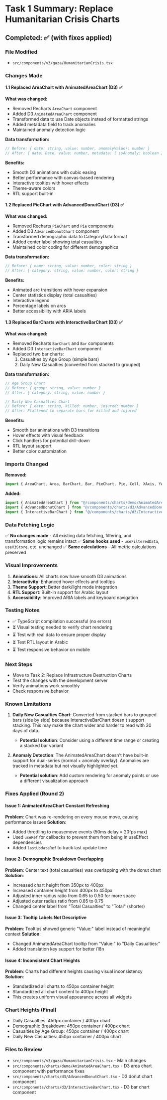 # Task 1 Summary: Replace Humanitarian Crisis Charts

## Completed: ✅ (with fixes applied)

### File Modified
- `src/components/v3/gaza/HumanitarianCrisis.tsx`

### Changes Made

#### 1.1 Replaced AreaChart with AnimatedAreaChart (D3) ✅
**What was changed:**
- Removed Recharts `AreaChart` component
- Added D3 `AnimatedAreaChart` component
- Transformed data to use Date objects instead of formatted strings
- Added metadata field to track anomalies
- Maintained anomaly detection logic

**Data transformation:**
```typescript
// Before: { date: string, value: number, anomalyValue?: number }
// After: { date: Date, value: number, metadata: { isAnomaly: boolean } }
```

**Benefits:**
- Smooth D3 animations with cubic easing
- Better performance with canvas-based rendering
- Interactive tooltips with hover effects
- Theme-aware colors
- RTL support built-in

#### 1.2 Replaced PieChart with AdvancedDonutChart (D3) ✅
**What was changed:**
- Removed Recharts `PieChart` and `Pie` components
- Added D3 `AdvancedDonutChart` component
- Transformed demographic data to CategoryData format
- Added center label showing total casualties
- Maintained color coding for different demographics

**Data transformation:**
```typescript
// Before: { name: string, value: number, color: string }
// After: { category: string, value: number, color: string }
```

**Benefits:**
- Animated arc transitions with hover expansion
- Center statistics display (total casualties)
- Interactive legend
- Percentage labels on arcs
- Better accessibility with ARIA labels

#### 1.3 Replaced BarCharts with InteractiveBarChart (D3) ✅
**What was changed:**
- Removed Recharts `BarChart` and `Bar` components
- Added D3 `InteractiveBarChart` component
- Replaced two bar charts:
  1. Casualties by Age Group (simple bars)
  2. Daily New Casualties (converted from stacked to grouped)

**Data transformation:**
```typescript
// Age Group Chart
// Before: { group: string, value: number }
// After: { category: string, value: number }

// Daily New Casualties Chart
// Before: { date: string, killed: number, injured: number }
// After: Flattened to separate bars for killed and injured
```

**Benefits:**
- Smooth bar animations with D3 transitions
- Hover effects with visual feedback
- Click handlers for potential drill-down
- RTL layout support
- Better color customization

### Imports Changed
**Removed:**
```typescript
import { AreaChart, Area, BarChart, Bar, PieChart, Pie, Cell, XAxis, YAxis, CartesianGrid, Tooltip, Legend, ResponsiveContainer } from "recharts";
```

**Added:**
```typescript
import { AnimatedAreaChart } from "@/components/charts/demo/AnimatedAreaChart";
import { AdvancedDonutChart } from "@/components/charts/d3/AdvancedDonutChart";
import { InteractiveBarChart } from "@/components/charts/d3/InteractiveBarChart";
```

### Data Fetching Logic
✅ **No changes made** - All existing data fetching, filtering, and transformation logic remains intact
✅ **Same hooks used** - `useFilteredData`, `useV3Store`, etc. unchanged
✅ **Same calculations** - All metric calculations preserved

### Visual Improvements
1. **Animations**: All charts now have smooth D3 animations
2. **Interactivity**: Enhanced hover effects and tooltips
3. **Theme Support**: Better dark/light mode integration
4. **RTL Support**: Built-in support for Arabic layout
5. **Accessibility**: Improved ARIA labels and keyboard navigation

### Testing Notes
- ✅ TypeScript compilation successful (no errors)
- ⏳ Visual testing needed to verify chart rendering
- ⏳ Test with real data to ensure proper display
- ⏳ Test RTL layout in Arabic
- ⏳ Test responsive behavior on mobile

### Next Steps
- Move to Task 2: Replace Infrastructure Destruction Charts
- Test the changes with the development server
- Verify animations work smoothly
- Check responsive behavior

### Known Limitations
1. **Daily New Casualties Chart**: Converted from stacked bars to grouped bars (side by side) because InteractiveBarChart doesn't support stacking. This may make the chart wider and harder to read with 30 days of data.
   - **Potential solution**: Consider using a different time range or creating a stacked bar variant

2. **Anomaly Detection**: The AnimatedAreaChart doesn't have built-in support for dual-series (normal + anomaly overlay). Anomalies are tracked in metadata but not visually highlighted yet.
   - **Potential solution**: Add custom rendering for anomaly points or use a different visualization approach

### Fixes Applied (Round 2)

#### Issue 1: AnimatedAreaChart Constant Refreshing
**Problem**: Chart was re-rendering on every mouse move, causing performance issues
**Solution**: 
- Added throttling to mousemove events (50ms delay = 20fps max)
- Used `useRef` for callbacks to prevent them from being in useEffect dependencies
- Added `lastUpdateRef` to track last update time

#### Issue 2: Demographic Breakdown Overlapping
**Problem**: Center text (total casualties) was overlapping with the donut chart
**Solution**:
- Increased chart height from 350px to 400px
- Increased container height from 400px to 450px
- Adjusted inner radius ratio from 0.65 to 0.50 for more space
- Adjusted outer radius ratio from 0.85 to 0.75
- Changed center label from "Total Casualties" to "Total" (shorter)

#### Issue 3: Tooltip Labels Not Descriptive
**Problem**: Tooltips showed generic "Value:" label instead of meaningful context
**Solution**:
- Changed AnimatedAreaChart tooltip from "Value:" to "Daily Casualties:"
- Added translation key support for better i18n

#### Issue 4: Inconsistent Chart Heights
**Problem**: Charts had different heights causing visual inconsistency
**Solution**:
- Standardized all charts to 450px container height
- Standardized all chart content to 400px height
- This creates uniform visual appearance across all widgets

### Chart Heights (Final)
- Daily Casualties: 450px container / 400px chart
- Demographic Breakdown: 450px container / 400px chart
- Casualties by Age Group: 450px container / 400px chart
- Daily New Casualties: 450px container / 400px chart

### Files to Review
- `src/components/v3/gaza/HumanitarianCrisis.tsx` - Main changes
- `src/components/charts/demo/AnimatedAreaChart.tsx` - D3 area chart component with performance fixes
- `src/components/charts/d3/AdvancedDonutChart.tsx` - D3 donut chart component
- `src/components/charts/d3/InteractiveBarChart.tsx` - D3 bar chart component
